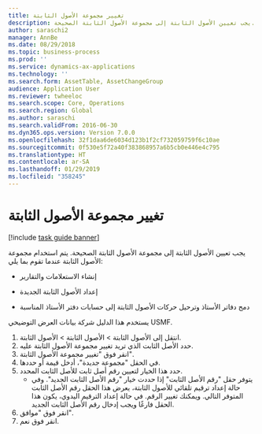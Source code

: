 ```yaml
---
title: تغيير مجموعة الأصول الثابتة
description: يجب تعيين الأصول الثابتة إلى مجموعة الأصول الثابتة الصحيحة.
author: saraschi2
manager: AnnBe
ms.date: 08/29/2018
ms.topic: business-process
ms.prod: ''
ms.service: dynamics-ax-applications
ms.technology: ''
ms.search.form: AssetTable, AssetChangeGroup
audience: Application User
ms.reviewer: twheeloc
ms.search.scope: Core, Operations
ms.search.region: Global
ms.author: saraschi
ms.search.validFrom: 2016-06-30
ms.dyn365.ops.version: Version 7.0.0
ms.openlocfilehash: 32f1daa6de6034d123b1f2cf732059759f6c10ae
ms.sourcegitcommit: 0f530e5f72a40f383868957a6b5cb0e446e4c795
ms.translationtype: HT
ms.contentlocale: ar-SA
ms.lasthandoff: 01/29/2019
ms.locfileid: "358245"
---
```

# <a name="change-a-fixed-asset-group"></a>تغيير مجموعة الأصول الثابتة

[!include [task guide banner](../../includes/task-guide-banner.md)]

يجب تعيين الأصول الثابتة إلى مجموعة الأصول الثابتة الصحيحة. يتم استخدام مجموعة الأصول الثابتة عندما تقوم بما يلي:

 - إنشاء الاستعلامات والتقارير

 - إعداد الأصول الثابتة الجديدة

 - دمج دفاتر الأستاذ وترحيل حركات الأصول الثابتة إلى حسابات دفتر الأستاذ المناسبة

يستخدم هذا الدليل شركة بيانات العرض التوضيحي USMF.

1. انتقل إلى الأصول الثابتة > الأصول الثابتة > الأصول الثابتة.
2. حدد الأصل الثابت الذي تريد تغيير مجموعة الأصول الثابتة عليه.
3. انقر فوق "تغيير مجموعة الأصول الثابتة".
4. في الحقل "مجموعة جديدة"، أدخل قيمة أو حددها.
5. حدد هذا الخيار لتعيين رقم أصل ثابت للأصل الثابت المحدد.
    * يتوفر حقل "رقم الأصل الثابت" إذا حددت خيار "رقم الأصل الثابت الجديد".   وفي حالة إعداد ترقيم تلقائي للأصول الثابتة، يعرض هذا الحقل رقم الأصل الثابت المتوفر التالي. ويمكنك تغيير الرقم.   في حالة إعداد الترقيم اليدوي، يكون هذا الحقل فارغًا ويجب إدخال رقم الأصل الثابت الجديد.     
6. انقر فوق "موافق".
7. انقر فوق نعم.

